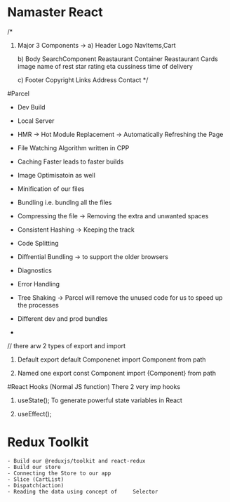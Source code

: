 # Namaster React 


/*

1. Major 3 Components -> 
    a) Header
        Logo
        NavItems,Cart
    
    b) Body
        SearchComponent
        Reastaurant Container
            Reastaurant Cards
                image
                name of rest
                star rating
                eta
                cussiness
                time of delivery

    
    c) Footer
        Copyright
        Links
        Address
        Contact
*/



#Parcel
- Dev Build
- Local Server
- HMR -> Hot Module Replacement -> Automatically Refreshing the Page
- File Watching Algorithm written in CPP
- Caching Faster leads to faster builds
- Image Optimisatoin as well
- Minification of our files
- Bundling i.e. bundlng all the files
- Compressing the file -> Removing the extra and unwanted spaces
- Consistent Hashing -> Keeping the track 
- Code Splitting
- Diffrential Bundling -> to support the older browsers
- Diagnostics 
- Error Handling
- Tree Shaking -> Parcel will remove the unused code for us to speed up the processes
 
- Different dev and prod bundles
- 

// there arw 2 types of export and import

1. Default
    export default Componenet
    import Component from path

2. Named one
    export const Component
    import {Component} from path

#React Hooks
(Normal JS function)
There 2 very imp hooks
1. useState(); To generate powerful state variables in React

2. useEffect();



# Redux Toolkit
    - Build our @reduxjs/toolkit and react-redux 
    - Build our store
    - Connecting the Store to our app
    - Slice (CartList)
    - Dispatch(action)
    - Reading the data using concept of     Selector


